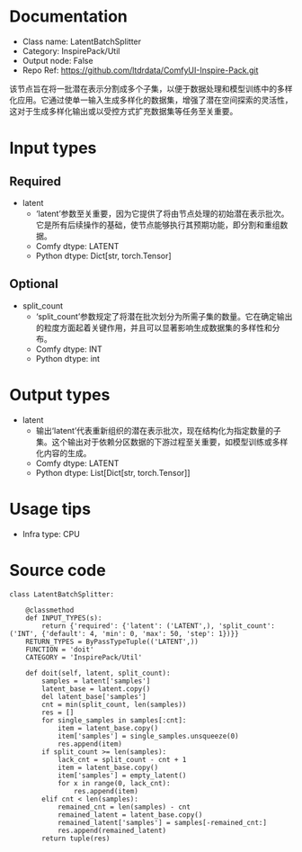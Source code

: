 # Documentation
- Class name: LatentBatchSplitter
- Category: InspirePack/Util
- Output node: False
- Repo Ref: https://github.com/ltdrdata/ComfyUI-Inspire-Pack.git

该节点旨在将一批潜在表示分割成多个子集，以便于数据处理和模型训练中的多样化应用。它通过使单一输入生成多样化的数据集，增强了潜在空间探索的灵活性，这对于生成多样化输出或以受控方式扩充数据集等任务至关重要。

# Input types
## Required
- latent
    - ‘latent’参数至关重要，因为它提供了将由节点处理的初始潜在表示批次。它是所有后续操作的基础，使节点能够执行其预期功能，即分割和重组数据。
    - Comfy dtype: LATENT
    - Python dtype: Dict[str, torch.Tensor]
## Optional
- split_count
    - ‘split_count’参数规定了将潜在批次划分为所需子集的数量。它在确定输出的粒度方面起着关键作用，并且可以显著影响生成数据集的多样性和分布。
    - Comfy dtype: INT
    - Python dtype: int

# Output types
- latent
    - 输出‘latent’代表重新组织的潜在表示批次，现在结构化为指定数量的子集。这个输出对于依赖分区数据的下游过程至关重要，如模型训练或多样化内容的生成。
    - Comfy dtype: LATENT
    - Python dtype: List[Dict[str, torch.Tensor]]

# Usage tips
- Infra type: CPU

# Source code
```
class LatentBatchSplitter:

    @classmethod
    def INPUT_TYPES(s):
        return {'required': {'latent': ('LATENT',), 'split_count': ('INT', {'default': 4, 'min': 0, 'max': 50, 'step': 1})}}
    RETURN_TYPES = ByPassTypeTuple(('LATENT',))
    FUNCTION = 'doit'
    CATEGORY = 'InspirePack/Util'

    def doit(self, latent, split_count):
        samples = latent['samples']
        latent_base = latent.copy()
        del latent_base['samples']
        cnt = min(split_count, len(samples))
        res = []
        for single_samples in samples[:cnt]:
            item = latent_base.copy()
            item['samples'] = single_samples.unsqueeze(0)
            res.append(item)
        if split_count >= len(samples):
            lack_cnt = split_count - cnt + 1
            item = latent_base.copy()
            item['samples'] = empty_latent()
            for x in range(0, lack_cnt):
                res.append(item)
        elif cnt < len(samples):
            remained_cnt = len(samples) - cnt
            remained_latent = latent_base.copy()
            remained_latent['samples'] = samples[-remained_cnt:]
            res.append(remained_latent)
        return tuple(res)
```